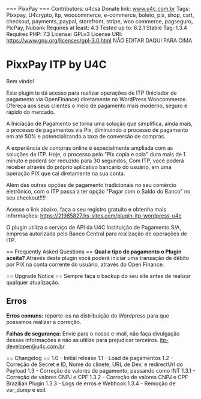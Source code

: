 === PixxPay ===
Contributors: u4csa
Donate link: www.u4c.com.br
Tags: Pixxpay, U4crypto, itp, woocommerce, e-commerce, boleto, pix, shop, cart, checkout, payments, paypal, storefront, stripe, woo commerce, pagseguro, PicPay, Nubank
Requires at least: 4.3
Tested up to: 6.2.1
Stable Tag: 1.3.4
Requires PHP: 7.3
License: GPLv3
License URI: https://www.gnu.org/licenses/gpl-3.0.html NÃO EDITAR DAQUI PARA CIMA

# PixxPay ITP by U4C
Bem vindo!

Este plugin te dá acesso para realizar operações de ITP (Iniciador de pagamento via OpenFinance) diretamente no WordPress Woocommerce. Ofereça aos seus clientes o meio de pagamento mais moderno, seguro e rápido do mercado.

A Iniciação de Pagamento se torna uma solução que simplifica, ainda mais, o processo de pagamentos via Pix, diminuindo o processo de pagamento em até 50% e potencializando a taxa de conversão de compras.

A experiência de compras online é especialmente ampliada com as soluções de ITP. Hoje, o processo pelo "Pix copia e cola" dura mais de 1 minuto e poderá ser reduzido para 30 segundos, Com ITP, você poderá receber através do próprio aplicativo bancário do usuário, em uma operação PIX que cai diretamente na sua conta.

Além das outras opções de pagamento tradicionais no seu comércio eletrônico, com o ITP passa a ter opção "Pagar com o Saldo do Banco" no seu checkout!!!!

Acesse o link abaixo, faça o seu registro gratuito e obtenha mais informações:
https://21985827.hs-sites.com/plugin-itp-wordpress-u4c

O plugin utiliza o serviço de API da U4C Instituição de Pagamento S/A, empresa autorizada pelo Banco Central para realização de operações de ITP.

== Frequently Asked Questions ==
**Qual o tipo de pagamento o Plugin aceita?**
Através deste plugin você poderá iniciar uma transação de débito por PIX na conta corrente do usuário, através do Open Finance.

== Upgrade Notice ==
Sempre faça o backup do seu site antes de realizar qualquer atualização.

## Erros
**Erros comuns:** reporte-os na distribuição do Wordpress para que possamos realizar a correção.

**Falhas de segurança:** Envie para o nosso e-mail, não faça divulgação dessas informações e não as utilize para prejudicar terceiros.
[itp-developer@u4c.com.br](mailto:itp-developer@u4c.com.br)

== Changelog ==
1.0 - Initial release
1.1 - Load de pagamentos
1.2 - Correção de Secret e ID, Nome do clinete, URL de Dev, e redirectUrl do Payload
1.3 - Correção de valores de pagamento, passando como INT
1.3.1 - Correção de valores CNPJ e CPF
1.3.2 - Correção de valores CNPJ e CPF Brazilian Plugin
1.3.3 - Logs de erros e Webhook
1.3.4 - Remoção de var_dump e exit